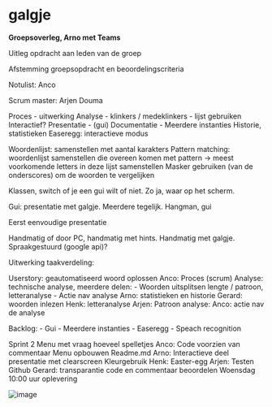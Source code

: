 # galgje

**Groepsoverleg, Arno met Teams**

Uitleg opdracht aan leden van de groep

Afstemming groepsopdracht en beoordelingscriteria

Notulist: Anco

Scrum master: Arjen Douma

Proces - uitwerking
Analyse - klinkers / medeklinkers - lijst gebruiken
	Interactief?
Presentatie - (gui)
Documentatie - 
Meerdere instanties
Historie, statistieken
Easeregg: interactieve modus


Woordenlijst: samenstellen met aantal karakters
Pattern matching: woordenlijst samenstellen die overeen komen met pattern 
-> meest voorkomende letters in deze lijst samenstellen
Masker gebruiken (van de onderscores) om de woorden te vergelijken

Klassen, switch of je een gui wilt of niet. Zo ja, waar op het scherm.

Gui: presentatie met galgje. Meerdere tegelijk.
Hangman, gui

Eerst eenvoudige presentatie

Handmatig of door PC, handmatig met hints.
Handmatig met galgje.
Spraakgestuurd (google api)?


Uitwerking taakverdeling:

Userstory: geautomatiseerd woord oplossen
Anco: Proces  (scrum)
Analyse: technische analyse, meerdere delen: 
	- Woorden uitsplitsen lengte / patroon, letteranalyse
	- Actie nav analyse
Arno: statistieken en historie
Gerard: woorden inlezen
Henk: letteranalyse
Arjen: Patroon analyse: 
Anco: actie nav de analyse


Backlog:
	- Gui
	- Meerdere instanties
	- Easeregg
	- Speach recognition
	



Sprint 2
Menu met vraag hoeveel spelletjes
Anco: Code voorzien van commentaar
	Menu opbouwen
	Readme.md
Arno: Interactieve deel
 presentatie met clearscreen
Kleurgebruik
Henk: Easter-egg
Arjen: Testen
	Github
Gerard: transparantie code en commentaar beoordelen
Woensdag 10:00 uur oplevering


![image](https://user-images.githubusercontent.com/120382716/207269182-e16735db-25f0-43d2-a439-d69f3196cd23.png)
